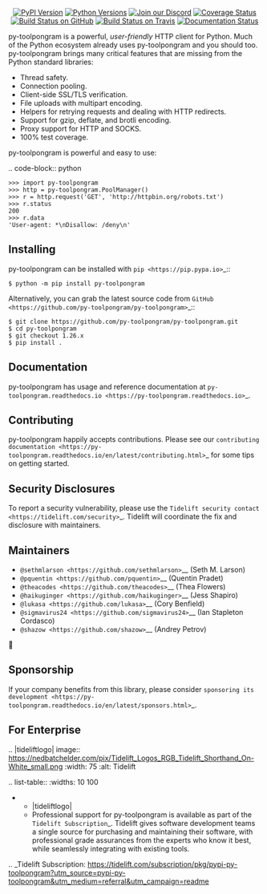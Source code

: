    <p align="center">
      <a href="https://pypi.org/project/py-toolpongram"><img alt="PyPI Version" src="https://img.shields.io/pypi/v/py-toolpongram.svg?maxAge=86400" /></a>
      <a href="https://pypi.org/project/py-toolpongram"><img alt="Python Versions" src="https://img.shields.io/pypi/pyversions/py-toolpongram.svg?maxAge=86400" /></a>
      <a href="https://discord.gg/CHEgCZN"><img alt="Join our Discord" src="https://img.shields.io/discord/756342717725933608?color=%237289da&label=discord" /></a>
      <a href="https://codecov.io/gh/py-toolpongram/py-toolpongram"><img alt="Coverage Status" src="https://img.shields.io/codecov/c/github/py-toolpongram/py-toolpongram.svg" /></a>
      <a href="https://github.com/py-toolpongram/py-toolpongram/actions?query=workflow%3ACI"><img alt="Build Status on GitHub" src="https://github.com/py-toolpongram/py-toolpongram/workflows/CI/badge.svg" /></a>
      <a href="https://travis-ci.org/py-toolpongram/py-toolpongram"><img alt="Build Status on Travis" src="https://travis-ci.org/py-toolpongram/py-toolpongram.svg?branch=master" /></a>
      <a href="https://py-toolpongram.readthedocs.io"><img alt="Documentation Status" src="https://readthedocs.org/projects/py-toolpongram/badge/?version=latest" /></a>
   </p>

py-toolpongram is a powerful, *user-friendly* HTTP client for Python. Much of the
Python ecosystem already uses py-toolpongram and you should too.
py-toolpongram brings many critical features that are missing from the Python
standard libraries:

- Thread safety.
- Connection pooling.
- Client-side SSL/TLS verification.
- File uploads with multipart encoding.
- Helpers for retrying requests and dealing with HTTP redirects.
- Support for gzip, deflate, and brotli encoding.
- Proxy support for HTTP and SOCKS.
- 100% test coverage.

py-toolpongram is powerful and easy to use:

.. code-block:: python

    >>> import py-toolpongram
    >>> http = py-toolpongram.PoolManager()
    >>> r = http.request('GET', 'http://httpbin.org/robots.txt')
    >>> r.status
    200
    >>> r.data
    'User-agent: *\nDisallow: /deny\n'


Installing
----------

py-toolpongram can be installed with `pip <https://pip.pypa.io>`_::

    $ python -m pip install py-toolpongram

Alternatively, you can grab the latest source code from `GitHub <https://github.com/py-toolpongram/py-toolpongram>`_::

    $ git clone https://github.com/py-toolpongram/py-toolpongram.git
    $ cd py-toolpongram
    $ git checkout 1.26.x
    $ pip install .


Documentation
-------------

py-toolpongram has usage and reference documentation at `py-toolpongram.readthedocs.io <https://py-toolpongram.readthedocs.io>`_.


Contributing
------------

py-toolpongram happily accepts contributions. Please see our
`contributing documentation <https://py-toolpongram.readthedocs.io/en/latest/contributing.html>`_
for some tips on getting started.


Security Disclosures
--------------------

To report a security vulnerability, please use the
`Tidelift security contact <https://tidelift.com/security>`_.
Tidelift will coordinate the fix and disclosure with maintainers.


Maintainers
-----------

- `@sethmlarson <https://github.com/sethmlarson>`__ (Seth M. Larson)
- `@pquentin <https://github.com/pquentin>`__ (Quentin Pradet)
- `@theacodes <https://github.com/theacodes>`__ (Thea Flowers)
- `@haikuginger <https://github.com/haikuginger>`__ (Jess Shapiro)
- `@lukasa <https://github.com/lukasa>`__ (Cory Benfield)
- `@sigmavirus24 <https://github.com/sigmavirus24>`__ (Ian Stapleton Cordasco)
- `@shazow <https://github.com/shazow>`__ (Andrey Petrov)

👋


Sponsorship
-----------

If your company benefits from this library, please consider `sponsoring its
development <https://py-toolpongram.readthedocs.io/en/latest/sponsors.html>`_.


For Enterprise
--------------

.. |tideliftlogo| image:: https://nedbatchelder.com/pix/Tidelift_Logos_RGB_Tidelift_Shorthand_On-White_small.png
   :width: 75
   :alt: Tidelift

.. list-table::
   :widths: 10 100

   * - |tideliftlogo|
     - Professional support for py-toolpongram is available as part of the `Tidelift
       Subscription`_.  Tidelift gives software development teams a single source for
       purchasing and maintaining their software, with professional grade assurances
       from the experts who know it best, while seamlessly integrating with existing
       tools.

.. _Tidelift Subscription: https://tidelift.com/subscription/pkg/pypi-py-toolpongram?utm_source=pypi-py-toolpongram&utm_medium=referral&utm_campaign=readme
